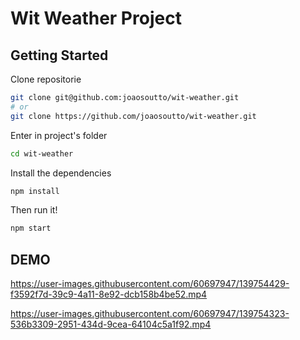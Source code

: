# Wit Weather Project

## Getting Started

Clone repositorie

```bash
git clone git@github.com:joaosoutto/wit-weather.git
# or
git clone https://github.com/joaosoutto/wit-weather.git
```

Enter in project's folder

```bash
cd wit-weather
```

Install the dependencies

```bash
npm install
```

Then run it!

```bash
npm start
```
## DEMO




https://user-images.githubusercontent.com/60697947/139754429-f3592f7d-39c9-4a11-8e92-dcb158b4be52.mp4


https://user-images.githubusercontent.com/60697947/139754323-536b3309-2951-434d-9cea-64104c5a1f92.mp4


